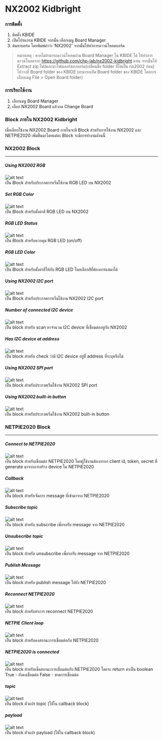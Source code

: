 # NX2002 Kidbright
### การติดตั้ง
1. ติดตั้ง KBIDE
2. เปิดโปรแกรม KBIDE จากนั้น เลือกเมนู Board Manager
3. ค้นหาบอร์ด โดยพิมพ์คำว่า 'NX2002' จากนั้นให้ทำการดาวน์โหลดบอร์ด

> หมายเหตุ : หากไม่สามารถดาวน์โหลดผ่าน Board Manager ใน KBIDE ได้ ให้ทำการดาวน์โหลดจาก https://github.com/chp-lab/nx2002-kidbright แทน จากนั้นให้ Extract zip ไฟล์และนำโฟลเดอร์ของบอร์ด(เปลี่ยนชื่อ folder ที่ได้เป็น nx2002 ก่อน) ไปวางที่ Board folder ของ KBIDE (สามารถเปิด Board folder ของ KBIDE โดยการเลือกเมนู File > Open Board folder)

### การเรียกใช้งาน
1. เลือกเมนู Board Manager
2. เลือก NX2002 Board แล้วกด Change Board

### Block ภายใน NX2002 Kidbright
เมื่อเลือกใช้งาน NX2002 Board ภายในจะมี Block สำหรับการใช้งาน NX2002 และ NETPIE2020 เพิ่มขึ้นมาโดยแต่ละ Block จะมีการทำงานดังนนี้

### NX2002 Block
----

##### Using NX2002 RGB
![alt text](static/block_rgb_begin.jpg "Using NX2002 RGB")<br>
เป็น Block สำหรับประกาศการเริ่มใช้งาน RGB LED บน NX2002

##### Set RGB Color
![alt text](static/block_rgb_set_color.jpg "Set RGB Color")<br>
เป็น Block สำหรับตั้งค่าสี RGB LED บน NX2002

##### RGB LED Status
![alt text](static/block_rgb_status.jpg "RGB LED Status")<br>
เป็น Block สำหรับควบคุม RGB LED (on/off)

##### RGB LED Color
![alt text](static/block_rgb_color.jpg "RGB LED Color")<br>
เป็น Block สำหรับตั้งค่าสีให้กับ RGB LED โดยเลือกสีที่ต้องการแสดงได้

##### Using NX2002 I2C port
![alt text](static/block_i2c_begin.jpg "Using NX2002 I2C port")<br>
เป็น Block สำหรับประกาศการเริ่มใช้งาน NX2002 I2C port

##### Number of connected I2C device
![alt text](static/block_i2c_scan_connected_device.jpg "Number of connected I2C device")<br>
เป็น block สำหรับ scan หาจำนวน I2C device ที่เชื่อมต่ออยู่กับ NX2002

##### Has I2C device at address
![alt text](static/block_i2c_check_device_address.jpg "Has I2C device at address")<br>
เป็น block สำหรับ check ว่ามี I2C device อยู่ที่ address ที่ระบุหรือไม่

##### Using NX2002 SPI port
![alt text](static/block_spi_begin.jpg "Using NX2002 SPI port")<br>
เป็น block สำหรับประกาศเริ่มใช้งาน NX2002 SPI port

##### Using NX2002 built-in button
![alt text](static/block_btn_begin.jpg "Using NX2002 built-in button")<br>
เป็น block สำหรับประกาศเริ่มใช้งาน NX2002 built-in button

### NETPIE2020 Block
---
##### Connect to NETPIE2020
![alt text](static/block_netpie2020_connect.jpg "Connect to NETPIE2020")<br>
เป็น block สำหรับเชื่อมต่อ NETPIE2020 โดยผู้ใช้งานต้องกรอก client id, token, secret ที่ generate มาจากการสร้าง device ใน NETPIE2020

##### Callback
![alt text](static/block_netpie2020_callback.jpg "Callback")<br>
เป็น block สำหรับจัดการ message ที่เข้ามาจาก NETPIE2020

##### Subscribe topic
![alt text](static/block_netpie2020_subscribe_topic.jpg "Subscribe topic")<br>
เป็น block สำหรับ subscribe เพื่อรอรับ message จาก NETPIE2020

##### Unsubscribe topic
![alt text](static/block_netpie2020_unsubscribe_topic.jpg "Unsubscribe topic")<br>
เป็น block สำหรับ unsubscribe เพื่อรอรับ message จาก NETPIE2020

##### Publish Message
![alt text](static/block_netpie2020_publish_message.jpg "Publish Message")<br>
เป็น block สำหรับ publish message ไปยัง NETPIE2020

##### Reconnect NETPIE2020
![alt text](static/block_netpie2020_reconnect.jpg "Reconnect NETPIE2020")<br>
เป็น block สำหรับทำการ reconnect NETPIE2020

##### NETPIE Client loop
![alt text](static/block_netpie2020_client_loop.jpg "NETPIE Client loop")<br>
เป็น block สำหรับคงสถานะการเชื่อมต่อกับ NETPIE2020

##### NETPIE2020 is connected
![alt text](static/block_netpie2020_check_connection.jpg "NETPIE2020 is connected")<br>
เป็น block สำหรับเช็คสถานะการเชื่อมต่อกับ NETPIE2020 โดยจะ return ค่าเป็น boolean
True - ยังคงเชื่อมต่อ
False - ขาดการเชื่อมต่อ

##### topic
![alt text](static/block_netpie2020_topic.jpg "topic")<br>
เป็น block ตัวแปร topic (ใช้ใน callback block)

##### payload
![alt text](static/block_netpie2020_payload.jpg "payload")<br>
เป็น block ตัวแปร payload (ใช้ใน callback block)